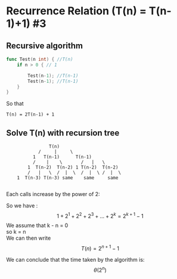 # Recurrence Relation (T(n) = T(n-1)+1) #3

## Recursive algorithm

```go
func Test(n int) { //T(n)
    if n > 0 { // 1

        Test(n-1); //T(n-1)
        Test(n-1); //T(n-1)
    }
}

```

So that

```text
T(n) = 2T(n-1) + 1
```

## Solve T(n) with recursion tree

```text
                T(n)
            /     |     \
          1   T(n-1)      T(n-1)
          /    |    \       /   |   \
        1  T(n-2)  T(n-2) 1 T(n-2)  T(n-2)
        /   |   \  /  |  \  /  |  \ /  |  \
    1  T(n-3) T(n-3) same    same     same        
       
```
Each calls increase by the power of 2:  

So we have :
$$ 1+2^1+2^2+2^3+... +2^k = 2^{k+1}-1$$
We assume that k - n = 0  
so k = n  
We can then write  
$$ T(n)= 2^{n+1}-1$$

We can conclude that the time taken by the algorithm is: 
$$ \theta(2^n) $$
